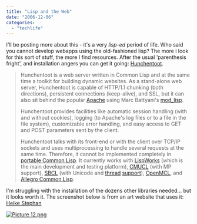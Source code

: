 ```yaml
---
title: "Lisp and the Web"
date: "2006-12-06"
categories: 
  - "techlife"
---
```


I'll be posting more about this - it's a very _lisp-ed_ period of life. Who said you cannot develop webapps using the old-fashioned lisp? The more i look for this sort of stuff, the more I find resources. After the usual 'parenthesis fright', and installation angers you can get it going: [Hunchentoot](http://weitz.de/hunchentoot/).

> Hunchentoot is a web server written in Common Lisp and at the same time a toolkit for building dynamic websites. As a stand-alone web server, Hunchentoot is capable of HTTP/1.1 chunking (both directions), persistent connections (keep-alive), and SSL, but it can also sit behind the popular [Apache](http://httpd.apache.org/) using Marc Battyani's [mod\_lisp](http://www.fractalconcept.com/asp/html/mod_lisp.html).
> 
> Hunchentoot provides facilities like automatic session handling (with and without cookies), logging (to Apache's log files or to a file in the file system), customizable error handling, and easy access to GET and POST parameters sent by the client.
> 
> Hunchentoot talks with its front-end or with the client over TCP/IP sockets and uses multiprocessing to handle several requests at the same time. Therefore, it cannot be implemented completely in [portable Common Lisp](http://www.lispworks.com/documentation/HyperSpec/Front/index.htm). It currently works with [LispWorks](http://www.lispworks.com/) (which is the main development and testing platform), [CMUCL](http://www.cons.org/cmucl/) (with MP support), [SBCL](http://sbcl.sourceforge.net/) (with Unicode and [thread](http://abstractstuff.livejournal.com/26811.html) [support](http://common-lisp.net/pipermail/tbnl-devel/2006-November/000780.html)), [OpenMCL](http://openmcl.clozure.com/), and [Allegro Common Lisp](http://www.franz.com/products/allegrocl/).

I'm struggling with the installation of the dozens other libraries needed... but it looks worth it. The screenshot below is from an art website that uses it: [Heike Stephan](http://heikestephan.de/)

[![Picture 12.png](/media/static/blog_img/Picture%2012.png)](http://people.kmi.open.ac.uk/mikele/blog/wp-content/uploads/2006/12/Picture%2012.png "Picture 12.png")
